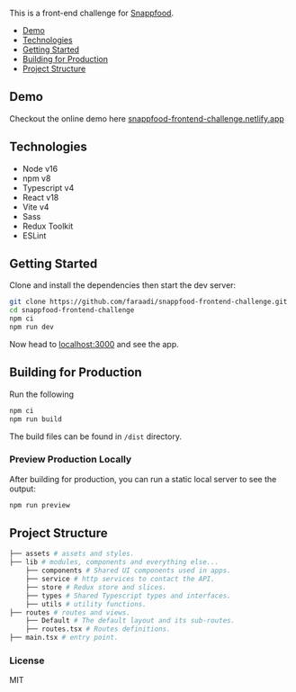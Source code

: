 This is a front-end challenge for [Snappfood](https://snappfood.com). 

- [Demo](#demo)
- [Technologies](#technologies)
- [Getting Started](#getting-started)
- [Building for Production](#building-for-production)
- [Project Structure](#project-structure)

## Demo
Checkout the online demo here [snappfood-frontend-challenge.netlify.app](https://snappfood-frontend-challenge.netlify.app/)

## Technologies
- Node v16
- npm v8
- Typescript v4
- React v18
- Vite v4
- Sass
- Redux Toolkit
- ESLint

## Getting Started

Clone and install the dependencies then start the dev server:
```bash
git clone https://github.com/faraadi/snappfood-frontend-challenge.git
cd snappfood-frontend-challenge
npm ci
npm run dev
```

Now head to [localhost:3000](http://localhost:3000) and see the app.

## Building for Production
Run the following
```sh
npm ci
npm run build
```
The build files can be found in `/dist` directory.

### Preview Production Locally

After building for production, you can run a static local server to see the output:
```sh
npm run preview
```

## Project Structure

``` bash
├── assets # assets and styles.
├── lib # modules, components and everything else...
	├── components # Shared UI components used in apps.
	├── service # http services to contact the API.
	├── store # Redux store and slices.
	├── types # Shared Typescript types and interfaces.
	├── utils # utility functions.
├── routes # routes and views.
	├── Default # The default layout and its sub-routes.
	├── routes.tsx # Routes definitions.
├── main.tsx # entry point.
```

### License
MIT